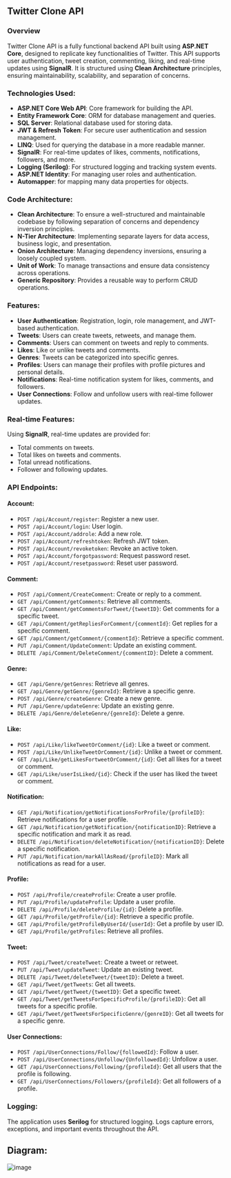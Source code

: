 ## Twitter Clone API

### Overview
Twitter Clone API is a fully functional backend API built using **ASP.NET Core**, designed to replicate key functionalities of Twitter. This API supports user authentication, tweet creation, commenting, liking, and real-time updates using **SignalR**. It is structured using **Clean Architecture** principles, ensuring maintainability, scalability, and separation of concerns.

### Technologies Used:
- **ASP.NET Core Web API**: Core framework for building the API.
- **Entity Framework Core**: ORM for database management and queries.
- **SQL Server**: Relational database used for storing data.
- **JWT & Refresh Token**: For secure user authentication and session management.
- **LINQ**: Used for querying the database in a more readable manner.
- **SignalR**: For real-time updates of likes, comments, notifications, followers, and more.
- **Logging (Serilog)**: For structured logging and tracking system events.
- **ASP.NET Identity**: For managing user roles and authentication.
-  **Automapper**: for mapping many data properties for objects.

### Code Architecture:
- **Clean Architecture**: To ensure a well-structured and maintainable codebase by following separation of concerns and dependency inversion principles.
- **N-Tier Architecture**: Implementing separate layers for data access, business logic, and presentation.
- **Onion Architecture**: Managing dependency inversions, ensuring a loosely coupled system.
- **Unit of Work**: To manage transactions and ensure data consistency across operations.
- **Generic Repository**: Provides a reusable way to perform CRUD operations.

### Features:
- **User Authentication**: Registration, login, role management, and JWT-based authentication.
- **Tweets**: Users can create tweets, retweets, and manage them.
- **Comments**: Users can comment on tweets and reply to comments.
- **Likes**: Like or unlike tweets and comments.
- **Genres**: Tweets can be categorized into specific genres.
- **Profiles**: Users can manage their profiles with profile pictures and personal details.
- **Notifications**: Real-time notification system for likes, comments, and followers.
- **User Connections**: Follow and unfollow users with real-time follower updates.

### Real-time Features:
Using **SignalR**, real-time updates are provided for:
- Total comments on tweets.
- Total likes on tweets and comments.
- Total unread notifications.
- Follower and following updates.

### API Endpoints:

#### Account:
- `POST /api/Account/register`: Register a new user.
- `POST /api/Account/login`: User login.
- `POST /api/Account/addrole`: Add a new role.
- `POST /api/Account/refreshtoken`: Refresh JWT token.
- `POST /api/Account/revoketoken`: Revoke an active token.
- `POST /api/Account/forgotpassword`: Request password reset.
- `POST /api/Account/resetpassword`: Reset user password.

#### Comment:
- `POST /api/Comment/CreateComment`: Create or reply to a comment.
- `GET /api/Comment/getComments`: Retrieve all comments.
- `GET /api/Comment/getCommentsForTweet/{tweetID}`: Get comments for a specific tweet.
- `GET /api/Comment/getRepliesForComment/{commentId}`: Get replies for a specific comment.
- `GET /api/Comment/getComment/{commentId}`: Retrieve a specific comment.
- `PUT /api/Comment/UpdateComment`: Update an existing comment.
- `DELETE /api/Comment/DeleteComment/{commentID}`: Delete a comment.

#### Genre:
- `GET /api/Genre/getGenres`: Retrieve all genres.
- `GET /api/Genre/getGenre/{genreId}`: Retrieve a specific genre.
- `POST /api/Genre/createGenre`: Create a new genre.
- `PUT /api/Genre/updateGenre`: Update an existing genre.
- `DELETE /api/Genre/deleteGenre/{genreId}`: Delete a genre.

#### Like:
- `POST /api/Like/likeTweetOrComment/{id}`: Like a tweet or comment.
- `POST /api/Like/UnlikeTweetOrComment/{id}`: Unlike a tweet or comment.
- `GET /api/Like/getLikesFortweetOrComment/{id}`: Get all likes for a tweet or comment.
- `GET /api/Like/userIsLiked/{id}`: Check if the user has liked the tweet or comment.

#### Notification:
- `GET /api/Notification/getNotificationsForProfile/{profileID}`: Retrieve notifications for a user profile.
- `GET /api/Notification/getNotification/{notificationID}`: Retrieve a specific notification and mark it as read.
- `DELETE /api/Notification/deleteNotification/{notificationID}`: Delete a specific notification.
- `PUT /api/Notification/markAllAsRead/{profileID}`: Mark all notifications as read for a user.

#### Profile:
- `POST /api/Profile/createProfile`: Create a user profile.
- `PUT /api/Profile/updateProfile`: Update a user profile.
- `DELETE /api/Profile/deleteProfile/{id}`: Delete a profile.
- `GET /api/Profile/getProfile/{id}`: Retrieve a specific profile.
- `GET /api/Profile/getProfileByUserId/{userId}`: Get a profile by user ID.
- `GET /api/Profile/getProfiles`: Retrieve all profiles.

#### Tweet:
- `POST /api/Tweet/createTweet`: Create a tweet or retweet.
- `PUT /api/Tweet/updateTweet`: Update an existing tweet.
- `DELETE /api/Tweet/deleteTweet/{tweetID}`: Delete a tweet.
- `GET /api/Tweet/getTweets`: Get all tweets.
- `GET /api/Tweet/getTweet/{tweetID}`: Get a specific tweet.
- `GET /api/Tweet/getTweetsForSpecificProfile/{profileID}`: Get all tweets for a specific profile.
- `GET /api/Tweet/getTweetsForSpecificGenre/{genreID}`: Get all tweets for a specific genre.

#### User Connections:
- `POST /api/UserConnections/Follow/{followedId}`: Follow a user.
- `POST /api/UserConnections/Unfollow/{UnfollowedId}`: Unfollow a user.
- `GET /api/UserConnections/Following/{profileId}`: Get all users that the profile is following.
- `GET /api/UserConnections/Followers/{profileId}`: Get all followers of a profile.

### Logging:
The application uses **Serilog** for structured logging. Logs capture errors, exceptions, and important events throughout the API.

## Diagram:
![image](https://github.com/user-attachments/assets/af1c2942-d321-478c-9fe8-798a42c34599)

